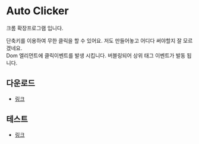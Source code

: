 # Auto Clicker
크롬 확장프로그램 입니다.

단축키를 이용하여 무한 클릭을 할 수 있어요. 저도 만들어놓고 어디다 써야할지 잘 모르겠네요.  
Dom 엘리먼트에 클릭이벤트를 발생 시킵니다. 버블링되어 상위 태그 이벤트가 발동 됩니다.

## 다운로드
- [링크](https://chrome.google.com/webstore/detail/auto-clicker/cpedeojecpbkcomgcolphimkjdnikbck?utm_source=chrome-ntp-icon)

## 테스트
- [링크](https://cookie.riimu.net/speed/)
